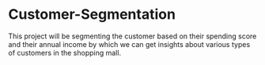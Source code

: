 # Customer-Segmentation
This project will be segmenting the customer based on their spending score and their annual income by which we can get insights about various types of customers in the shopping mall.
